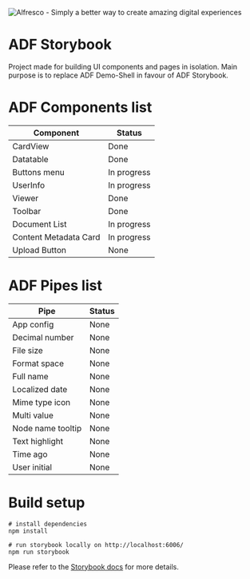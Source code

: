 <p align="left"> <img title="Alfresco" src="alfresco.png" alt="Alfresco - Simply a better way to create amazing digital experiences"></p>

# ADF Storybook

Project made for building UI components and pages in isolation. Main purpose is to replace ADF Demo-Shell in favour of ADF Storybook.

# ADF Components list

|Component             |Status         |
|----------------------|---------------|
|CardView              |Done           |
|Datatable             |Done           |
|Buttons menu          |In progress    |
|UserInfo              |In progress    |
|Viewer                |Done           |
|Toolbar               |Done           |
|Document List         |In progress    |
|Content Metadata Card |In progress    |
|Upload Button         |None           |

# ADF Pipes list

|Pipe              |Status |
|------------------|-------|
|App config        |None   |
|Decimal number    |None   |
|File size         |None   |
|Format space      |None   |
|Full name         |None   |
|Localized date    |None   |
|Mime type icon    |None   |
|Multi value       |None   |
|Node name tooltip |None   |
|Text highlight    |None   |
|Time ago          |None   |
|User initial      |None   |

# Build setup

```
# install dependencies
npm install

# run storybook locally on http://localhost:6006/
npm run storybook
```

Please refer to the [Storybook docs](https://storybook.js.org/docs/angular/get-started/introduction) for more details.
